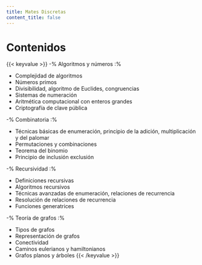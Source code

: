 ```yaml
---
title: Mates Discretas
content_title: false
---
```


# Contenidos

{{< keyvalue >}}
-% Algoritmos y números :%
- Complejidad de algoritmos
- Números primos
- Divisibilidad, algoritmo de Euclides, congruencias
- Sistemas de numeración
- Aritmética computacional con enteros grandes
- Criptografía de clave pública

-% Combinatoria :%
- Técnicas básicas de enumeración, principio de la adición, multiplicación y del palomar
- Permutaciones y combinaciones
- Teorema del binomio
- Principio de inclusión exclusión

-% Recursividad :%
- Definiciones recursivas
- Algoritmos recursivos
- Técnicas avanzadas de enumeración, relaciones de recurrencia
- Resolución de relaciones de recurrencia
- Funciones generatrices

-% Teoría de grafos :%
- Tipos de grafos
- Representación de grafos
- Conectividad
- Caminos eulerianos y hamiltonianos
- Grafos planos y árboles
{{< /keyvalue >}}
